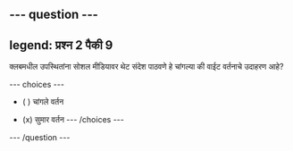 --- question ---
---
legend: प्रश्न 2 पैकी 9
---

क्लबमधील उपस्थितांना सोशल मीडियावर थेट संदेश पाठवणे हे चांगल्या की वाईट वर्तनाचे उदाहरण आहे?

--- choices ---
- ( ) चांगले वर्तन

- (x) सुमार वर्तन --- /choices ---

--- /question ---
